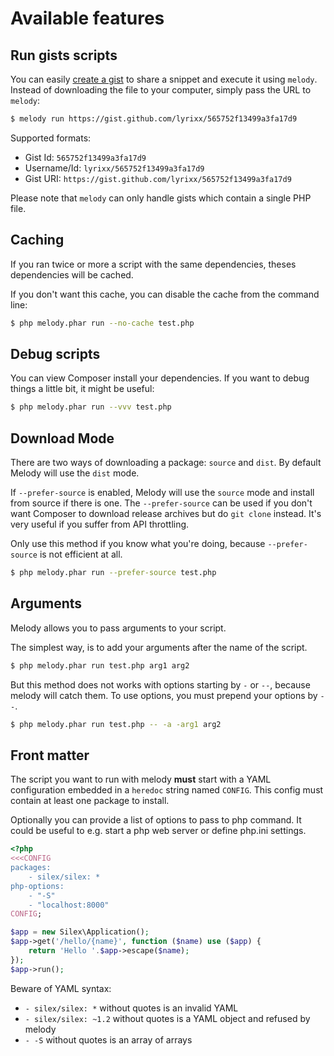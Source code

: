 Available features
==================

Run gists scripts
-----------------

You can easily [create a gist](https://gist.github.com) to share a snippet and
execute it using `melody`. Instead of downloading the file to your computer,
simply pass the URL to `melody`:

```bash
$ melody run https://gist.github.com/lyrixx/565752f13499a3fa17d9
```

Supported formats:

* Gist Id: `565752f13499a3fa17d9`
* Username/Id: `lyrixx/565752f13499a3fa17d9`
* Gist URI: `https://gist.github.com/lyrixx/565752f13499a3fa17d9`

Please note that `melody` can only handle gists which contain a single PHP 
file.

Caching
-------

If you ran twice or more a script with the same dependencies, theses
dependencies will be cached.

If you don't want this cache, you can disable the cache from the command line:

```bash
$ php melody.phar run --no-cache test.php
```

Debug scripts
-------------

You can view Composer install your dependencies. If you want to debug things a
little bit, it might be useful:

```bash
$ php melody.phar run --vvv test.php
```

Download Mode
-------------

There are two ways of downloading a package: `source` and `dist`. By default
Melody will use the `dist` mode.

If `--prefer-source` is enabled, Melody will use the `source` mode and install
from source if there is one. The `--prefer-source` can be used if you don't 
want Composer to download release archives but do `git clone` instead. It's 
very useful if you suffer from API throttling.

Only use this method if you know what you're doing, because `--prefer-source` 
is not efficient at all.

```bash
$ php melody.phar run --prefer-source test.php
```

Arguments
---------

Melody allows you to pass arguments to your script.

The simplest way, is to add your arguments after the name of the script.

```bash
$ php melody.phar run test.php arg1 arg2
```

But this method does not works with options starting by `-` or `--`, because
melody will catch them. To use options, you must prepend your options by
` -- `.

```bash
$ php melody.phar run test.php -- -a -arg1 arg2
```

Front matter
------------

The script you want to run with melody **must** start with a YAML configuration
embedded in a `heredoc` string named `CONFIG`. This config must contain at 
least one package to install.

Optionally you can provide a list of options to pass to php command. It could 
be useful to e.g. start a php web server or define php.ini settings.

```php
<?php
<<<CONFIG
packages:
    - silex/silex: *
php-options:
    - "-S"
    - "localhost:8000"
CONFIG;

$app = new Silex\Application();
$app->get('/hello/{name}', function ($name) use ($app) {
    return 'Hello '.$app->escape($name);
});
$app->run();
```

Beware of YAML syntax:

* `- silex/silex: *` without quotes is an invalid YAML
* `- silex/silex: ~1.2` without quotes is a YAML object and refused by melody
* `- -S` without quotes is an array of arrays
